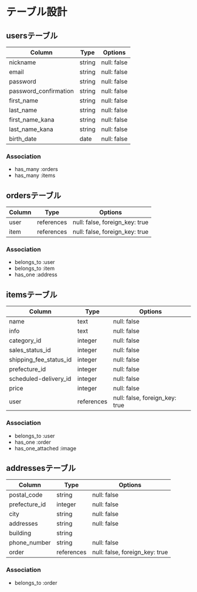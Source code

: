 # テーブル設計

## usersテーブル

|Column|Type|Options|
|---|---|---|
|nickname|string|null: false|
|email|string|null: false|
|password|string|null: false|
|password_confirmation|string|null: false|
|first_name|string|null: false|
|last_name|string|null: false|
|first_name_kana|string|null: false|
|last_name_kana|string|null: false|
|birth_date|date|null: false|

### Association

- has_many :orders
- has_many :items

## ordersテーブル

|Column|Type|Options|
|---|---|---|
|user|references|null: false, foreign_key: true|
|item|references|null: false, foreign_key: true|

### Association

- belongs_to :user
- belongs_to :item
- has_one :address

## itemsテーブル

|Column|Type|Options|
|---|---|---|
|name|text|null: false|
|info|text|null: false|
|category_id|integer|null: false|
|sales_status_id|integer|null: false|
|shipping_fee_status_id|integer|null: false|
|prefecture_id|integer|null: false|
|scheduled-delivery_id|integer|null: false|
|price|integer|null: false|
|user|references|null: false, foreign_key: true|

### Association

- belongs_to :user
- has_one :order
- has_one_attached :image

## addressesテーブル

|Column|Type|Options|
|---|---|---|
|postal_code|string|null: false|
|prefecture_id|integer|null: false|
|city|string|null: false|
|addresses|string|null: false|
|building|string||
|phone_number|string|null: false|
|order|references|null: false, foreign_key: true|

### Association

- belongs_to :order